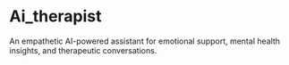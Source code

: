 # Ai_therapist
An empathetic AI-powered assistant for emotional support, mental health insights, and therapeutic conversations.
